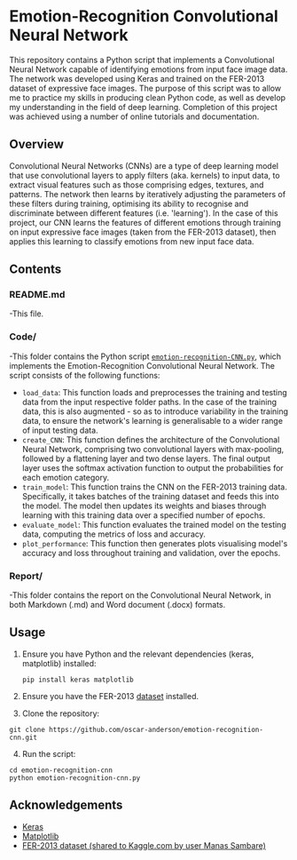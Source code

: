 # Emotion-Recognition Convolutional Neural Network

This repository contains a Python script that implements a Convolutional Neural Network capable of identifying emotions from input face image data. The network was developed using Keras and trained on the FER-2013 dataset of expressive face images. The purpose of this script was to allow me to practice my skills in producing clean Python code, as well as develop my understanding in the field of deep learning. Completion of this project was achieved using a number of online tutorials and documentation.

## Overview

Convolutional Neural Networks (CNNs) are a type of deep learning model that use convolutional layers to apply filters (aka. kernels) to input data, to extract visual features such as those comprising edges, textures, and patterns. The network then learns by iteratively adjusting the parameters of these filters during training, optimising its ability to recognise and discriminate between different features (i.e. 'learning'). In the case of this project, our CNN learns the features of different emotions through training on input expressive face images (taken from the FER-2013 dataset), then applies this learning to classify emotions from new input face data.

## Contents

### README.md
-This file.

### Code/
-This folder contains the Python script [`emotion-recognition-CNN.py`](https://github.com/oscar-anderson/Emotion-Recognition-CNN/blob/main/code/emotion_recognition_cnn.py), which implements the Emotion-Recognition Convolutional Neural Network. The script consists of the following functions:
- `load_data`: This function loads and preprocesses the training and testing data from the input respective folder paths. In the case of the training data, this is also augmented - so as to introduce variability in the training data, to ensure the network's learning is generalisable to a wider range of input testing data.
- `create_CNN`: This function defines the architecture of the Convolutional Neural Network, comprising two convolutional layers with max-pooling, followed by a flattening layer and two dense layers. The final output layer uses the softmax activation function to output the probabilities for each emotion category.
- `train_model`: This function trains the CNN on the FER-2013 training data. Specifically, it takes batches of the training dataset and feeds this into the model. The model then updates its weights and biases through learning with this training data over a specified number of epochs.
- `evaluate_model`: This function evaluates the trained model on the testing data, computing the metrics of loss and accuracy.
- `plot_performance`: This function then generates plots visualising model's accuracy and loss throughout training and validation, over the epochs.

### Report/
-This folder contains the report on the Convolutional Neural Network, in both Markdown (.md) and Word document (.docx) formats.

## Usage
1. Ensure you have Python and the relevant dependencies (keras, matplotlib) installed:

   ```
   pip install keras matplotlib
   ```
   
2. Ensure you have the FER-2013 [dataset](https://www.kaggle.com/datasets/msambare/fer2013/data) installed.


3. Clone the repository:

  ```
  git clone https://github.com/oscar-anderson/emotion-recognition-cnn.git
  ```

4. Run the script:

  ```
  cd emotion-recognition-cnn
  python emotion-recognition-cnn.py
  ```

## Acknowledgements
- [Keras](https://keras.io/)
- [Matplotlib](https://matplotlib.org/)
- [FER-2013 dataset (shared to Kaggle.com by user Manas Sambare)](https://www.kaggle.com/datasets/msambare/fer2013/data)
